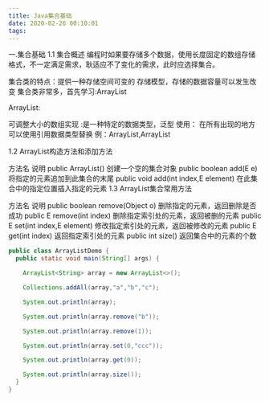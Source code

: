 ```yaml
---
title: Java集合基础
date: 2020-02-26 00:10:01
tags:
---
```


一.集合基础
1.1 集合概述
编程时如果要存储多个数据，使用长度固定的数组存储格式，不一定满足需求，耿适应不了变化的需求，此时应选择集合。

集合类的特点：提供一种存储空间可变的 存储模型，存储的数据容量可以发生改变
集合类非常多，首先学习:ArrayList

ArrayList:

可调整大小的数组实现
:是一种特定的数据类型，泛型
使用：
在所有出现的地方可以使用引用数据类型替换
例：ArrayList,ArrayList

1.2 ArrayList构造方法和添加方法

方法名	说明
public ArrayList()	创建一个空的集合对象
public boolean add(E e)	将指定的元素追加到此集合的末尾
public void add(int index,E element)	在此集合中的指定位置插入指定的元素
1.3 ArrayList集合常用方法

方法名	说明
public boolean remove(Object o)	删除指定的元素，返回删除是否成功
public E remove(int index)	删除指定索引处的元素，返回被删的元素
public E set(int index,E element)	修改指定索引处的元素，返回被修改的元素
public E get(int index)	返回指定索引处的元素
public int size()	返回集合中的元素的个数

```java
public class ArrayListDemo {
  public static void main(String[] args) {

    ArrayList<String> array = new ArrayList<>();

    Collections.addAll(array,"a","b","c");

    System.out.println(array);

    System.out.println(array.remove("b"));

    System.out.println(array.remove(1));

    System.out.println(array.set(0,"ccc"));

    System.out.println(array.get(0));

    System.out.println(array.size());
  }
}
```
